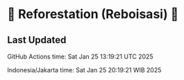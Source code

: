
# 🌳 Reforestation (Reboisasi) 🌲

## Last Updated

GitHub Actions time: Sat Jan 25 13:19:21 UTC 2025

Indonesia/Jakarta time: Sat Jan 25 20:19:21 WIB 2025
